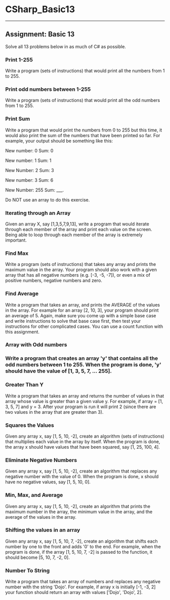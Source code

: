 # CSharp_Basic13
<hr>
<h2>Assignment: Basic 13 </h2>
<p> Solve all 13 problems below in as much of C# as possible. </p>
<h3>Print 1-255</h3>
<p>Write a program (sets of instructions) that would print all the numbers from 1 to 255.</p>
<h3>Print odd numbers between 1-255</h3>
<p>Write a program (sets of instructions) that would print all the odd numbers from 1 to 255.</p>
<h3>Print Sum</h3>
<p>
  Write a program that would print the numbers from 0 to 255 but this time, it would also print the sum of the numbers that have been printed so far. For example, your output should be something like this:

  New number: 0 Sum: 0

  New number: 1 Sum: 1

  New Number: 2 Sum: 3

  New number: 3 Sum: 6

  New Number: 255 Sum: ___.

  Do NOT use an array to do this exercise.
</p>
<h3>Iterating through an Array</h3>
<p>Given an array X, say [1,3,5,7,9,13], write a program that would iterate through each member of the array and print each value on the screen. Being able to loop through each member of the array is extremely important.</p>
<h3>Find Max</h3>
<p>Write a program (sets of instructions) that takes any array and prints the maximum value in the array. Your program should also work with a given array that has all negative numbers (e.g. [-3, -5, -7]), or even a mix of positive numbers, negative numbers and zero.</p>
<h3>Find Average</h3>
<p>Write a program that takes an array, and prints the AVERAGE of the values in the array. For example for an array [2, 10, 3], your program should print an average of 5. Again, make sure you come up with a simple base case and write instructions to solve that base case first, then test your instructions for other complicated cases. You can use a count function with this assignment.</p>
<h3>Array with Odd numbers<h3>
<p>Write a program that creates an array 'y' that contains all the odd numbers between 1 to 255. When the program is done, 'y' should have the value of [1, 3, 5, 7, ... 255].</p>
<h3>Greater Than Y</h3>
<p>Write a program that takes an array and returns the number of values in that array whose value is greater than a given value y. For example, if array = [1, 3, 5, 7] and y = 3. After your program is run it will print 2 (since there are two values in the array that are greater than 3).</p>
<h3>Squares the Values</h3>
<p>Given any array x, say [1, 5, 10, -2], create an algorithm (sets of instructions) that multiplies each value in the array by itself. When the program is done, the array x should have values that have been squared, say [1, 25, 100, 4].</p>
<h3>Eliminate Negative Numbers</h3>
<p>Given any array x, say [1, 5, 10, -2], create an algorithm that replaces any negative number with the value of 0. When the program is done, x should have no negative values, say [1, 5, 10, 0].</p>
<h3>Min, Max, and Average</h3>
<p>Given any array x, say [1, 5, 10, -2], create an algorithm that prints the maximum number in the array, the minimum value in the array, and the average of the values in the array.</p>
<h3>Shifting the values in an array</h3>
<p>Given any array x, say [1, 5, 10, 7, -2], create an algorithm that shifts each number by one to the front and adds '0' to the end. For example, when the program is done, if the array [1, 5, 10, 7, -2] is passed to the function, it should become [5, 10, 7, -2, 0].</p>
<h3>Number To String</h3>
<p>Write a program that takes an array of numbers and replaces any negative number with the string 'Dojo'. For example, if array x is initially [-1, -3, 2] your function should return an array with values ['Dojo', 'Dojo', 2].</p>
